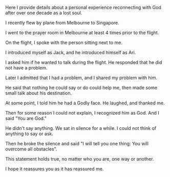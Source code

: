 Here I provide details about a personal experience reconnecting with God after over one decade as a lost soul.

I recently flew by plane from Melbourne to Singapore.

I went to the prayer room in Melbourne at least 4 times prior to the flight.

On the flight, I spoke with the person sitting next to me.

I introduced myself as Jack, and he introduced himself as Ari.

I asked him if he wanted to talk during the flight. He responded that he did not have a problem.

Later I admitted that I had a problem, and I shared my problem with him.

He said that nothing he could say or do could help me, then made some small talk about his destination.

At some point, I told him he had a Godly face. He laughed, and thanked me.

Then for some reason I could not explain, I recognized him as God. And I said "You are God."

He didn't say anything. We sat in silence for a while. I could not think of
anything to say or ask.

Then he broke the silence and said "I will tell you one thing: You will overcome all obstacles".

This statement holds true, no matter who you are, one way or another.

I hope it reassures you as it has reassured me.

